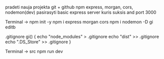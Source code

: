 pradeti nauja projekta
git + github
npm
express, morgan, cors, nodemon(dev)
pasirasyti basic express server kuris suksis and port 3000


Terminal -> npm init -y
npm i express morgan cors
npm i nodemon -D
gi
editb

.gitignore
gi() {
    echo "node_modules" > .gitignore
    echo "dist" >> .gitignore
    echo ".DS_Store" >> .gitignore
}

Terminal -> src
npm run dev